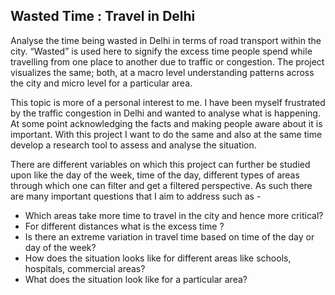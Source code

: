 
## Wasted Time : Travel in Delhi

Analyse the time being wasted in Delhi in terms of road transport within the city. “Wasted” is used here to signify the excess time people spend while travelling from one place to another due to traffic or congestion. The project visualizes the same; both, at a macro level understanding patterns across the city and micro level for a particular area.

This topic is more of a personal interest to me. I have been myself frustrated by the traffic congestion in Delhi and wanted to analyse what is happening. At some point acknowledging the facts and making people aware about it is important. With this project I want to do the same and also at the same time develop a research tool to assess and analyse the situation.

There are different variables on which this project can further be studied upon like the day of the week, time of the day, different types of areas through which one can filter and get a filtered perspective.  As such there are many important questions that I aim to address such as - 
- Which areas take more time to travel in the city and hence more critical?
- For different distances what is the excess time ?
- Is there an extreme variation in travel time based on time of the day or day of the week?
- How does the situation looks like for different areas like schools, hospitals, commercial areas?
- What does the situation look like for a particular area?
